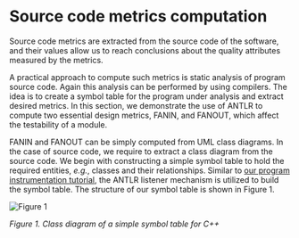 # Source code metrics computation

Source code metrics are extracted from the source code of the software, and their values allow us to reach conclusions about the quality attributes measured by the metrics.

A practical approach to compute such metrics is static analysis of program source code. Again this analysis can be performed by using compilers. The idea is to create a symbol table for the program under analysis and extract desired metrics. In this section, we demonstrate the use of ANTLR to compute two essential design metrics, FANIN, and FANOUT, which affect the testability of a module.

FANIN and FANOUT can be simply computed from UML class diagrams. In the case of source code, we require to extract a class diagram from the source code. We begin with constructing a simple symbol table to hold the required entities, _e.g._, classes and their relationships. Similar to [our program instrumentation tutorial](program_instrumentation.md), the ANTLR listener mechanism is utilized to build the symbol table. The structure of our symbol table is shown in Figure 1.

![Figure 1](../figs/symbol_table.png)

*Figure 1. Class diagram of a simple symbol table for C++*



